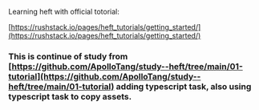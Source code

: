 Learning heft with official totorial:

[https://rushstack.io/pages/heft_tutorials/getting_started/](https://rushstack.io/pages/heft_tutorials/getting_started/)

### This is continue of study from [https://github.com/ApolloTang/study--heft/tree/main/01-tutorial](https://github.com/ApolloTang/study--heft/tree/main/01-tutorial) adding typescript task, also using typescript task to copy assets.

